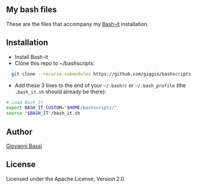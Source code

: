 My bash files
------

These are the files that accompany my
[Bash-it](https://github.com/Bash-it/bash-it)
installation.

Installation
------

* Install Bash-it
* Clone this repo to ~/bashscripts:
````bash
  git clone --recurse-submodules https://github.com/giggio/bashscripts
````
* Add these 3 lines to the end of your `~/.bashrc` or `~/.bash_profile` (the
  `.bash_it.sh` should already be there):
````bash
# Load Bash It
export BASH_IT_CUSTOM="$HOME/bashscripts/"
source "$BASH_IT"/bash_it.sh
````

Author
------

[Giovanni Bassi](https://github.com/giggio)

License
-------

Licensed under the Apache License, Version 2.0.
